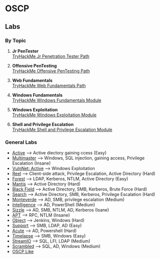 # OSCP

## Labs
### By Topic

1. **Jr PenTester**  
   [TryHackMe Jr Penetration Tester Path](https://tryhackme.com/path-action/jrpenetrationtester/join)

2. **Offensive PenTesting**  
   [TryHackMe Offensive PenTesting Path](https://tryhackme.com/path-action/pentesting/join)

3. **Web Fundamentals**  
   [TryHackMe Web Fundamentals Path](https://tryhackme.com/path-action/web/join)

4. **Windows Fundamentals**  
   [TryHackMe Windows Fundamentals Module](https://tryhackme.com/module/windows-fundamentals)

5. **Windows Exploitation**  
   [TryHackMe Windows Exploitation Module](https://tryhackme.com/module/hacking-windows-1)

6. **Shell and Privilege Escalation**  
   [TryHackMe Shell and Privilege Escalation Module](https://tryhackme.com/module/privileg)

### General Labs
- [Active](https://www.hackthebox.com/machines/active) --> Active diectory gaining ccess (Easy)
- [Multimaster](https://www.hackthebox.com/machines/multimaster) --> Windows, SQL injection, gaining access, Privilege Escalation (Insane)
- [VulnNet: Active](https://tryhackme.com/r/room/vulnnetactive) --> Windows Exploitation 
- [Reel](https://www.hackthebox.com/machines/reel) --> Client-side attack, Privilege Escalation, Active Directory (Hard)
- [Forest](https://www.hackthebox.com/machines/forest) --> LDAP, Kerberos, NTLM, Active Directory (Easy)
- [Mantis](https://www.hackthebox.com/machines/mantis) --> Active Directory (Hard)
- [Black Field](https://www.hackthebox.com/machines/blackfield) --> Active Directory, SMB, Kerberos, Brute Force (Hard)
- [Search](https://www.hackthebox.com/machines/Search) --> Active Directory, SMB, Kerberos, Privilege Escalation (Hard)
- [Monteverde](https://www.hackthebox.com/machines/Monteverde) --> AD, SMB, privilege escalation (Medium)
- [Intelligence](https://www.hackthebox.com/machines/Intelligence) --> AD, PowerShell (Medium)
- [Sizzle](https://www.hackthebox.com/machines/Sizzle) --> AD, SMB, NTLM, AD, Kerberos (Isane)
- [APT](https://www.hackthebox.com/machines/apt) --> RPC, NTLM (Insane)
- [Object](https://www.hackthebox.com/machines/object) --> Jenkins, Windows (Hard)
- [Support](https://www.hackthebox.com/machines/support) --> SMB, LDAP, AD (Easy)
- [Acute](https://www.hackthebox.com/machines/acute) --> AD, Powershell (Hard)
- [Timelapse](https://www.hackthebox.com/machines/timelapse) --> SMB, Windows (Easy)
- [StreamIO](https://www.hackthebox.com/machines/streamio) --> SQL, LFI, LDAP (Medium)
- [Scrambled](https://www.hackthebox.com/machines/Scrambled) --> SQL, AD, Windows (Medium)
- [OSCP Like](https://0xdf.gitlab.io/tags#oscp-like-v3)